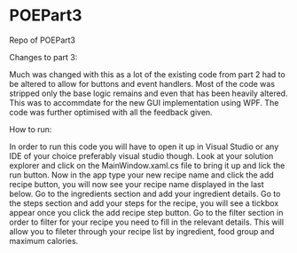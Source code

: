 # POEPart3
 Repo of POEPart3

Changes to part 3:

Much was changed with this as a lot of the existing code from part 2 had to be altered to allow for buttons and event handlers.
Most of the code was stripped only the base logic remains and even that has been heavily altered.
This was to accommdate for the new GUI implementation using WPF. 
The code was further optimised with all the feedback given.


How to run:

In order to run this code you will have to open it up in Visual Studio or any IDE of your choice preferably visual studio though. 
Look at your solution explorer and click on the MainWindow.xaml.cs file to bring it up and lick the run button.
Now in the app type your new recipe name and click the add recipe button, you will now see your recipe name displayed in the last below.
Go to the ingredients section and add your ingredient details.
Go to the steps section and add your steps for the recipe, you will see a tickbox appear once you click the add recipe step button.
Go to the filter section in order to filter for your recipe you need to fill in the relevant details.
This will allow you to fileter through your recipe list by ingredient, food group and maximum calories.

  